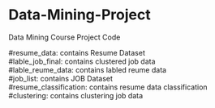 # Data-Mining-Project
Data Mining Course Project Code

#resume_data: contains Resume Dataset <br>
#lable_job_final: contains clustered job data <br>
#lable_reume_data: contains labled reume data <br>
#job_list: contains JOB Dataset <br>
#resume_classification: contains resume data classification<br>
#clustering: contains clustering job data<br>
